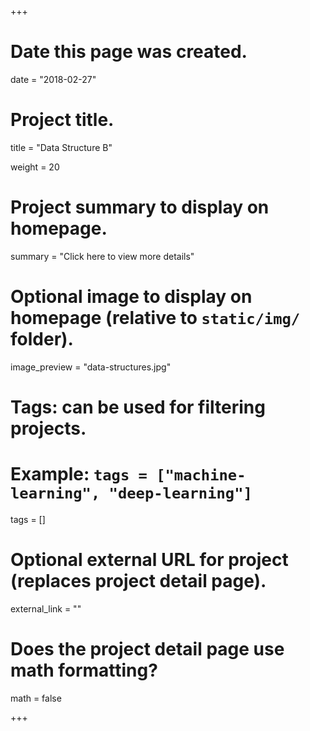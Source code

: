 +++
# Date this page was created.
date = "2018-02-27"

# Project title.
title = "Data Structure B"

weight = 20

# Project summary to display on homepage.
summary = "Click here to view more details"

# Optional image to display on homepage (relative to `static/img/` folder).
image_preview = "data-structures.jpg"

# Tags: can be used for filtering projects.
# Example: `tags = ["machine-learning", "deep-learning"]`
tags = []

# Optional external URL for project (replaces project detail page).
external_link = ""

# Does the project detail page use math formatting?
math = false

+++

